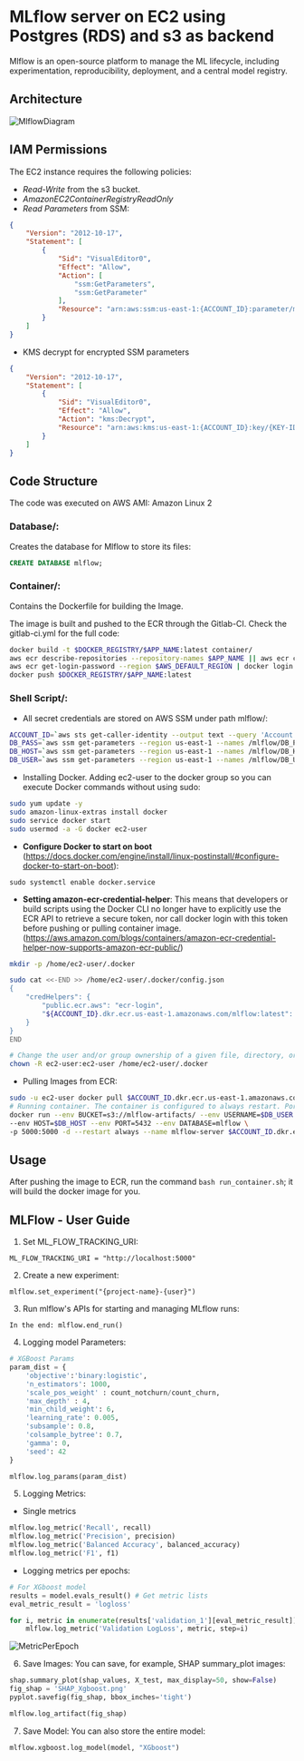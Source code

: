 # MLflow server on EC2 using Postgres (RDS) and s3 as backend

Mlflow is an open-source platform to manage the ML lifecycle, including experimentation, reproducibility, deployment, and a central model registry.

## Architecture

![MlflowDiagram](images/MLFlow_Infra.png)

## IAM Permissions
The EC2 instance requires the following policies:
- *Read-Write* from the s3 bucket.
- *AmazonEC2ContainerRegistryReadOnly*
- *Read Parameters* from SSM:
```json 
{
    "Version": "2012-10-17",
    "Statement": [
        {
            "Sid": "VisualEditor0",
            "Effect": "Allow",
            "Action": [
                "ssm:GetParameters",
                "ssm:GetParameter"
            ],
            "Resource": "arn:aws:ssm:us-east-1:{ACCOUNT_ID}:parameter/mlflow/*"
        }
    ]
}
```
- KMS decrypt for encrypted SSM parameters
```json
{
    "Version": "2012-10-17",
    "Statement": [
        {
            "Sid": "VisualEditor0",
            "Effect": "Allow",
            "Action": "kms:Decrypt",
            "Resource": "arn:aws:kms:us-east-1:{ACCOUNT_ID}:key/{KEY-ID}"
        }
    ]
}
```

## Code Structure

The code was executed on AWS AMI: Amazon Linux 2

### Database/:

Creates the database for Mlflow to store its files:

```sql
CREATE DATABASE mlflow;
```

### Container/:

Contains the Dockerfile for building the Image.

The image is built and pushed to the ECR through the Gitlab-CI. Check the gitlab-ci.yml for the full code:
```bash
docker build -t $DOCKER_REGISTRY/$APP_NAME:latest container/
aws ecr describe-repositories --repository-names $APP_NAME || aws ecr create-repository --repository-name $APP_NAME
aws ecr get-login-password --region $AWS_DEFAULT_REGION | docker login --username AWS --password-stdin $DOCKER_REGISTRY
docker push $DOCKER_REGISTRY/$APP_NAME:latest
 ```

### Shell Script/:
- All secret credentials are stored on AWS SSM under path mlflow/:

```bash
ACCOUNT_ID=`aws sts get-caller-identity --output text --query 'Account'`
DB_PASS=`aws ssm get-parameters --region us-east-1 --names /mlflow/DB_PASS --with-decryption --query "Parameters[0].Value" --output text`
DB_HOST=`aws ssm get-parameters --region us-east-1 --names /mlflow/DB_HOST --query "Parameters[0].Value" --output text`
DB_USER=`aws ssm get-parameters --region us-east-1 --names /mlflow/DB_USER --query "Parameters[0].Value" --output text`
```

- Installing Docker. Adding ec2-user to the docker group so you can execute Docker commands without using sudo:

```bash
sudo yum update -y
sudo amazon-linux-extras install docker
sudo service docker start
sudo usermod -a -G docker ec2-user
```

- **Configure Docker to start on boot** (https://docs.docker.com/engine/install/linux-postinstall/#configure-docker-to-start-on-boot):

```sudo systemctl enable docker.service```

- **Setting amazon-ecr-credential-helper**: This means that developers or build scripts using the Docker CLI no longer have to explicitly use the ECR API to retrieve a secure token, nor call docker login with this token before pushing or pulling container image. (https://aws.amazon.com/blogs/containers/amazon-ecr-credential-helper-now-supports-amazon-ecr-public/)
```bash
mkdir -p /home/ec2-user/.docker

sudo cat <<-END >> /home/ec2-user/.docker/config.json
{
    "credHelpers": {
        "public.ecr.aws": "ecr-login",
        "${ACCOUNT_ID}.dkr.ecr.us-east-1.amazonaws.com/mlflow:latest": "ecr-login"
    }
}
END

# Change the user and/or group ownership of a given file, directory, or symbolic link
chown -R ec2-user:ec2-user /home/ec2-user/.docker
```

- Pulling Images from ECR:

```bash
sudo -u ec2-user docker pull $ACCOUNT_ID.dkr.ecr.us-east-1.amazonaws.com/mlflow:latest
# Running container. The container is configured to always restart. Port 5000 is available to services outside of Docker.
docker run --env BUCKET=s3://mlflow-artifacts/ --env USERNAME=$DB_USER --env PASSWORD=$DB_PASS \
--env HOST=$DB_HOST --env PORT=5432 --env DATABASE=mlflow \
-p 5000:5000 -d --restart always --name mlflow-server $ACCOUNT_ID.dkr.ecr.us-east-1.amazonaws.com/mlflow:latest
```

## Usage
After pushing the image to ECR, run the command `bash run_container.sh`; it will build the docker image for you.


## MLFlow - User Guide
1. Set ML_FLOW_TRACKING_URI:
```
ML_FLOW_TRACKING_URI = "http://localhost:5000"
```
2. Create a new experiment:
```
mlflow.set_experiment("{project-name}-{user}")
```

3. Run mlflow's APIs for starting and managing MLflow runs:

```mlflow.start_run({name-of-your-runner})
In the end: mlflow.end_run()
```

4. Logging model Parameters:
```python
# XGBoost Params
param_dist = {
    'objective':'binary:logistic',
    'n_estimators': 1000,
    'scale_pos_weight' : count_notchurn/count_churn,
    'max_depth' : 4,
    'min_child_weight': 6,
    'learning_rate': 0.005,
    'subsample': 0.8,
    'colsample_bytree': 0.7,
    'gamma': 0,
    'seed': 42
}

mlflow.log_params(param_dist)
```

5. Logging Metrics:
- Single metrics
```python
mlflow.log_metric('Recall', recall)
mlflow.log_metric('Precision', precision)
mlflow.log_metric('Balanced Accuracy', balanced_accuracy)
mlflow.log_metric('F1', f1)
```
- Logging metrics per epochs:
```python
# For XGboost model
results = model.evals_result() # Get metric lists
eval_metric_result = 'logloss'

for i, metric in enumerate(results['validation_1'][eval_metric_result]):
    mlflow.log_metric('Validation LogLoss', metric, step=i)
```

![MetricPerEpoch](images/metric_per_epoch.png)

6. Save Images: You can save, for example, SHAP summary_plot images:

```python
shap.summary_plot(shap_values, X_test, max_display=50, show=False)
fig_shap = 'SHAP_Xgboost.png'
pyplot.savefig(fig_shap, bbox_inches='tight')

mlflow.log_artifact(fig_shap)
```

7. Save Model: You can also store the entire model:
```python
mlflow.xgboost.log_model(model, "XGboost")
```
